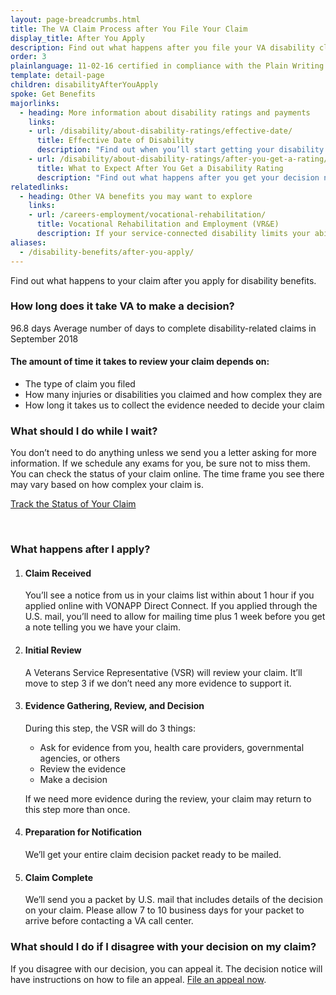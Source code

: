 ```yaml
---
layout: page-breadcrumbs.html
title: The VA Claim Process after You File Your Claim
display_title: After You Apply
description: Find out what happens after you file your VA disability claim, including how long you'll wait for a decision and what steps we take before the preparation for notification.
order: 3
plainlanguage: 11-02-16 certified in compliance with the Plain Writing Act
template: detail-page
children: disabilityAfterYouApply
spoke: Get Benefits
majorlinks:
  - heading: More information about disability ratings and payments
    links:
    - url: /disability/about-disability-ratings/effective-date/
      title: Effective Date of Disability
      description: "Find out when you’ll start getting your disability payments."
    - url: /disability/about-disability-ratings/after-you-get-a-rating/
      title: What to Expect After You Get a Disability Rating
      description: "Find out what happens after you get your decision notice with your rating."
relatedlinks:
  - heading: Other VA benefits you may want to explore
    links:
    - url: /careers-employment/vocational-rehabilitation/
      title: Vocational Rehabilitation and Employment (VR&E)
      description: If your service-connected disability limits your ability to work or prevents you from working, find out if you can get VR&E benefits and services—like help exploring employment options and getting more training if required.
aliases:
  - /disability-benefits/after-you-apply/
---
```


<div class="va-introtext">

Find out what happens to your claim after you apply for disability benefits.

</div>

### How long does it take VA to make a decision?

<div class="card information" markdown="0">
<span class="number">96.8 days</span>
<span class="description">Average number of days to complete disability-related claims in September 2018</span>
</div>

#### The amount of time it takes to review your claim depends on:

- The type of claim you filed
- How many injuries or disabilities you claimed and how complex they are
- How long it takes us to collect the evidence needed to decide your claim

### What should I do while I wait?

You don’t need to do anything unless we send you a letter asking for more information. If we schedule any exams for you, be sure not to miss them. You can check the status of your claim online. The time frame you see there may vary based on how complex your claim is.

<a class="usa-button-primary" href="/track-claims">Track the Status of Your Claim</a>

<div markdown="0"><br></div>

### What happens after I apply?

<ol class="process">
<li class="process-step list-one">

#### Claim Received

You’ll see a notice from us in your claims list within about 1 hour if you applied online with VONAPP Direct Connect. If you applied through the U.S. mail, you’ll need to allow for mailing time plus 1 week before you get a note telling you we have your claim.

</li>

<li class="process-step list-two">

#### Initial Review

A Veterans Service Representative (VSR) will review your claim. It’ll move to step 3 if we don’t need any more evidence to support it.

</li>

<li class="process-step list-three">

#### Evidence Gathering, Review, and Decision

During this step, the VSR will do 3 things:

- Ask for evidence from you, health care providers, governmental agencies, or others
- Review the evidence
- Make a decision

If we need more evidence during the review, your claim may return to this step more than once.

</li>

<li class="process-step list-four">

#### Preparation for Notification

We’ll get your entire claim decision packet ready to be mailed.

</li>

<li class="process-step list-five">

#### Claim Complete

We’ll send you a packet by U.S. mail that includes details of the decision on your claim. Please allow 7 to 10 business days for your packet to arrive before contacting a VA call center.

</li>
</ol>

### What should I do if I disagree with your decision on my claim?

If you disagree with our decision, you can appeal it. The decision notice will have instructions on how to file an appeal. [File an appeal now](/disability/file-an-appeal/).

<div markdown="0"><br></div>

